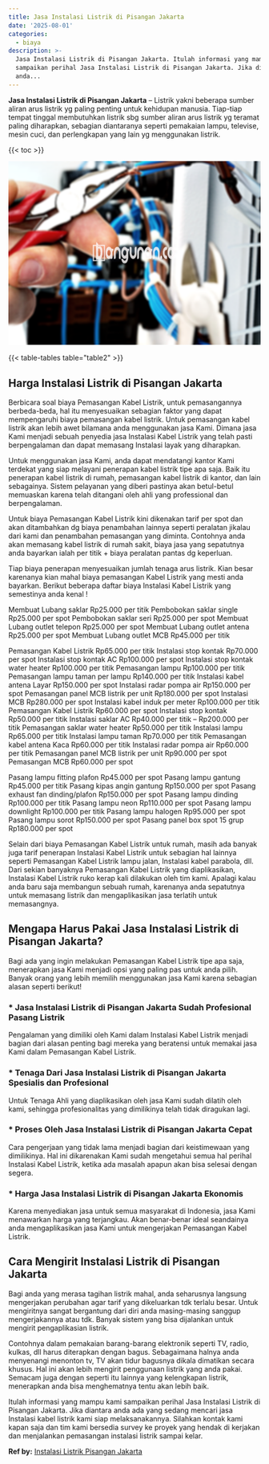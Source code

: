 ```yaml
---
title: Jasa Instalasi Listrik di Pisangan Jakarta
date: '2025-08-01'
categories:
  - biaya
description: >-
  Jasa Instalasi Listrik di Pisangan Jakarta. Itulah informasi yang mampu kami
  sampaikan perihal Jasa Instalasi Listrik di Pisangan Jakarta. Jika diantara
  anda...
---
```


**Jasa Instalasi Listrik di Pisangan Jakarta** – Listrik yakni beberapa sumber aliran arus listrik yg paling penting untuk kehidupan manusia. Tiap-tiap tempat tinggal membutuhkan listrik sbg sumber aliran arus listrik yg teramat paling diharapkan, sebagian diantaranya seperti pemakaian lampu, televise, mesin cuci, dan perlengkapan yang lain yg menggunakan listrik.

{{< toc >}}

![Jasa Instalasi Listrik di Pisangan Jakarta](/images/instalasi-listrik-murah44.png)

{{< table-tables table="table2" >}}

## Harga Instalasi Listrik di Pisangan Jakarta

Berbicara soal biaya Pemasangan Kabel Listrik, untuk pemasangannya berbeda-beda, hal itu menyesuaikan sebagian faktor yang dapat mempengaruhi biaya pemasangan kabel listrik. Untuk pemasangan kabel listrik akan lebih awet bilamana anda menggunakan jasa Kami. Dimana jasa Kami menjadi sebuah penyedia jasa Instalasi Kabel Listrik yang telah pasti berpengalaman dan dapat memasang Instalasi layak yang diharapkan.

Untuk menggunakan jasa Kami, anda dapat mendatangi kantor Kami terdekat yang siap melayani penerapan kabel listrik tipe apa saja. Baik itu penerapan kabel listrik di rumah, pemasangan kabel listrik di kantor, dan lain sebagainya. Sistem pelayanan yang diberi pastinya akan betul-betul memuaskan karena telah ditangani oleh ahli yang professional dan berpengalaman.

Untuk biaya Pemasangan Kabel Listrik kini dikenakan tarif per spot dan akan ditambahkan dg biaya penambahan lainnya seperti peralatan jikalau dari kami dan penambahan pemasangan yang diminta. Contohnya anda akan memasang kabel listrik di rumah sakit, biaya jasa yang sepatutnya anda bayarkan ialah per titik + biaya peralatan pantas dg keperluan.

Tiap biaya penerapan menyesuaikan jumlah tenaga arus listrik. Kian besar karenanya kian mahal biaya pemasangan Kabel Listrik yang mesti anda bayarkan. Berikut beberapa daftar biaya Instalasi Kabel Listrik yang semestinya anda kenal !

Membuat Lubang saklar Rp25.000 per titik Pembobokan saklar single Rp25.000 per spot Pembobokan saklar seri Rp25.000 per spot Membuat Lubang outlet telepon Rp25.000 per spot Membuat Lubang outlet antena Rp25.000 per spot Membuat Lubang outlet MCB Rp45.000 per titik

Pemasangan Kabel Listrik Rp65.000 per titik Instalasi stop kontak Rp70.000 per spot Instalasi stop kontak AC Rp100.000 per spot Instalasi stop kontak water heater Rp100.000 per titik Pemasangan lampu Rp100.000 per titik Pemasangan lampu taman per lampu Rp140.000 per titik Instalasi kabel antena Layar Rp150.000 per spot Instalasi radar pompa air Rp150.000 per spot Pemasangan panel MCB listrik per unit Rp180.000 per spot Instalasi MCB Rp280.000 per spot Instalasi kabel induk per meter Rp100.000 per titik Pemasangan Kabel Listrik Rp60.000 per spot Instalasi stop kontak Rp50.000 per titik Instalasi saklar AC Rp40.000 per titik – Rp200.000 per titik Pemasangan saklar water heater Rp50.000 per titik Instalasi lampu Rp65.000 per titik Instalasi lampu taman Rp70.000 per titik Pemasangan kabel antena Kaca Rp60.000 per titik Instalasi radar pompa air Rp60.000 per titik Pemasangan panel MCB listrik per unit Rp90.000 per spot Pemasangan MCB Rp60.000 per spot

Pasang lampu fitting plafon Rp45.000 per spot Pasang lampu gantung Rp45.000 per titik Pasang kipas angin gantung Rp150.000 per spot Pasang exhaust fan dinding/plafon Rp150.000 per spot Pasang lampu dinding Rp100.000 per titik Pasang lampu neon Rp110.000 per spot Pasang lampu downlight Rp100.000 per titik Pasang lampu halogen Rp95.000 per spot Pasang lampu sorot Rp150.000 per spot Pasang panel box spot 15 grup Rp180.000 per spot

Selain dari biaya Pemasangan Kabel Listrik untuk rumah, masih ada banyak juga tarif penerapan Instalasi Kabel Listrik untuk sebagian hal lainnya seperti Pemasangan Kabel Listrik lampu jalan, Instalasi kabel parabola, dll. Dari sekian banyaknya Pemasangan Kabel Listrik yang diaplikasikan, Instalasi Kabel Listrik ruko kerap kali dilakukan oleh tim kami. Apalagi kalau anda baru saja membangun sebuah rumah, karenanya anda sepatutnya untuk memasang listrik dan mengaplikasikan jasa terlatih untuk memasangnya.

## Mengapa Harus Pakai Jasa Instalasi Listrik di Pisangan Jakarta?

Bagi ada yang ingin melakukan Pemasangan Kabel Listrik tipe apa saja, menerapkan jasa Kami menjadi opsi yang paling pas untuk anda pilih. Banyak orang yang lebih memilih menggunakan jasa Kami karena sebagian alasan seperti berikut!

### \* Jasa Instalasi Listrik di Pisangan Jakarta Sudah Profesional Pasang Listrik

Pengalaman yang dimiliki oleh Kami dalam Instalasi Kabel Listrik menjadi bagian dari alasan penting bagi mereka yang beratensi untuk memakai jasa Kami dalam Pemasangan Kabel Listrik.

### \* Tenaga Dari Jasa Instalasi Listrik di Pisangan Jakarta Spesialis dan Profesional

Untuk Tenaga Ahli yang diaplikasikan oleh jasa Kami sudah dilatih oleh kami, sehingga profesionalitas yang dimilikinya telah tidak diragukan lagi.

### \* Proses Oleh Jasa Instalasi Listrik di Pisangan Jakarta Cepat

Cara pengerjaan yang tidak lama menjadi bagian dari keistimewaan yang dimilikinya. Hal ini dikarenakan Kami sudah mengetahui semua hal perihal Instalasi Kabel Listrik, ketika ada masalah apapun akan bisa selesai dengan segera.

### \* Harga Jasa Instalasi Listrik di Pisangan Jakarta Ekonomis

Karena menyediakan jasa untuk semua masyarakat di Indonesia, jasa Kami menawarkan harga yang terjangkau. Akan benar-benar ideal seandainya anda mengaplikasikan jasa Kami untuk mengerjakan Pemasangan Kabel Listrik.

## Cara Mengirit Instalasi Listrik di Pisangan Jakarta


Bagi anda yang merasa tagihan listrik mahal, anda seharusnya langsung mengerjakan perubahan agar tarif yang dikeluarkan tdk terlalu besar. Untuk mengiritnya sangat bergantung dari diri anda masing-masing sanggup mengerjakannya atau tdk. Banyak sistem yang bisa dijalankan untuk mengirit pengaplikasian listrik.

Contohnya dalam pemakaian barang-barang elektronik seperti TV, radio, kulkas, dll harus diterapkan dengan bagus. Sebagaimana halnya anda menyenangi menonton tv, TV akan tidur bagusnya dikala dimatikan secara khusus. Hal ini akan lebih mengirit penggunaan listrik yang anda pakai. Semacam juga dengan seperti itu lainnya yang kelengkapan listrik, menerapkan anda bisa menghematnya tentu akan lebih baik.

Itulah informasi yang mampu kami sampaikan perihal Jasa Instalasi Listrik di Pisangan Jakarta. Jika diantara anda ada yang sedang mencari jasa Instalasi kabel listrik kami siap melaksanakannya. Silahkan kontak kami kapan saja dan tim kami bersedia survey ke proyek yang hendak di kerjakan dan menjalankan pemasangan instalasi listrik sampai kelar.

**Ref by:** [Instalasi Listrik Pisangan Jakarta](https://id.wikipedia.org/wiki/Instalasi)
